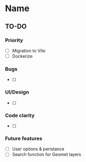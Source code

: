 # Name

## TO-DO
### Priority
- [ ] Migration to Vite
- [ ] Dockerize

### Bugs
- [ ]

### UI/Design
- [ ]

### Code clarity
- [ ]

### Future features
- [ ] User options & peristance
- [ ] Search function for Geomet layers
